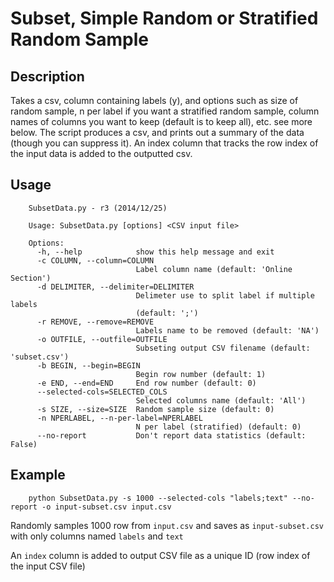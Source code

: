 Subset, Simple Random or Stratified Random Sample
=================================================

Description
-----------

Takes a csv, column containing labels (y), and options such as size of random sample, n per label if you want a stratified random sample, column names of columns you want to keep (default is to keep all), etc. see more below. The script produces a csv, and prints out a summary of the data (though you can suppress it). An index column that tracks the row index of the input data is added to the outputted csv.

Usage
--------------

```
    SubsetData.py - r3 (2014/12/25)
    
    Usage: SubsetData.py [options] <CSV input file>
    
    Options:
      -h, --help            show this help message and exit
      -c COLUMN, --column=COLUMN
                            Label column name (default: 'Online Section')
      -d DELIMITER, --delimiter=DELIMITER
                            Delimeter use to split label if multiple labels
                            (default: ';')
      -r REMOVE, --remove=REMOVE
                            Labels name to be removed (default: 'NA')
      -o OUTFILE, --outfile=OUTFILE
                            Subseting output CSV filename (default: 'subset.csv')
      -b BEGIN, --begin=BEGIN
                            Begin row number (default: 1)
      -e END, --end=END     End row number (default: 0)
      --selected-cols=SELECTED_COLS
                            Selected columns name (default: 'All')
      -s SIZE, --size=SIZE  Random sample size (default: 0)
      -n NPERLABEL, --n-per-label=NPERLABEL
                            N per label (stratified) (default: 0)
      --no-report           Don't report data statistics (default: False)
```

Example
-------

```
    python SubsetData.py -s 1000 --selected-cols "labels;text" --no-report -o input-subset.csv input.csv
```

Randomly samples 1000 row from `input.csv` and saves as `input-subset.csv` with only columns named `labels` and `text`

An `index` column is added to output CSV file as a unique ID (row index of the input CSV file)
